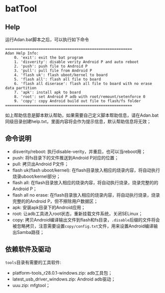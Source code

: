 # batTool

## Help

运行Adan.bat脚本之后，可以执行如下命令

```
=========================================================
Adan Help Info:
    0. 'exit': exit the bat program
    1. 'disverity': disable verity Android P and auto reboot
    2. 'push': push file to Android P
    3. 'pull': pull file from Android P
    4. 'flash uk': flash uboot/kernel to board
    5. 'flash all': flash all file to board
    6. 'flash all diserase': flash all file to board with no erase data partition
    7. 'apk': install apk to board
    8. 'root': set Android P adb with root/remount/setenforce 0
    9. 'copy': copy Android build out file to flash/fs folder
=========================================================
```

如上帮助信息是脚本默认帮助，如果需要自己定义脚本帮助信息，请在Adan.bat同级目录创建help.txt，里面内容将会作为提示信息，默认帮助信息将无效；

## 命令说明

* disverity/reboot: 执行disable-verity，并重启，也可以当reboot用；
* push: 将fs目录下的文件推送到Android P对应的位置；
* pull: 拷贝出Android P文件；
* flash uk(flash uboot/kernel): 在flash目录放入相应的烧录内容，将自动执行烧录uboot/kernel部分；
* flash all: 在flash目录放入相应的烧录内容，将自动执行烧录，烧录完整的的Android P；
* flash all no erase: 在flash目录放入相应的烧录内容，将自动执行烧录，烧录完整的的Android P，但不擦除用户数据区；
* apk: 安装apk目录下的Android应用；
* root: 让adb工具进入root状态，重新挂载文件系统，关闭SELinux；
* copy: 拷贝Android编译输出文件到flash和fs目录，`.disable`后缀的文件将会被忽略拷贝，注意需要设置`copy/config.txt`文件，用来设置Android编译输出Samba路径；
 
## 依赖软件及驱动

`tools`目录有需要的工具软件:
* platform-tools_r28.0.1-windows.zip: adb工具包；
* latest_usb_driver_windows.zip: Android adb驱动；
* uuu.zip: mfgtool；

